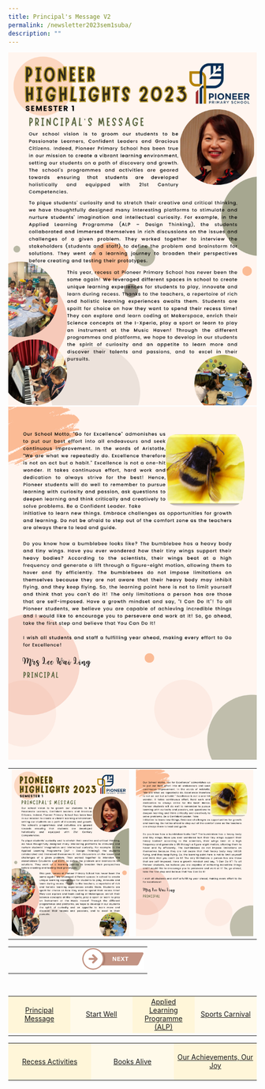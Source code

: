 ```yaml
---
title: Principal's Message V2
permalink: /newsletter2023sem1suba/
description: ""
---
```

<img src="/images/Newsletter/newsletter_sem1_pg01.png">
<img src="/images/Newsletter/newsletter_sem1_pg02.png">

<table style="width: 100%;" border="0">
<tbody>
<tr>
<td style="text-align: center; width: 50%;">
	<img src="/images/Newsletter/newsletter_sem1_pg01.png"></td>
<td style="text-align: center; width: 50%;"><img src="/images/Newsletter/newsletter_sem1_pg02.png"></td></tr></tbody></table>


<table style="width: 100%;">
<tbody>
<tr>
<td style="text-align: left;">&nbsp;</td>
<td style="text-align: right;"><a href="/newsletter2023sem1subb/"><img width="50%" src="/images/Newsletter/btn_next.png"></a></td>
</tr>
</tbody>
</table><br>

<table style="width: 100%;" border="0">
<tbody>
<tr style="height: 75px;">
<td style="text-align: center; width: 25%; vertical-align: middle;background-color: #FFF6D9; border-color: white;"><a href="/newsletter2023sem1suba/">Principal Message</a></td>
<td style="text-align: center; width: 25%; vertical-align: middle;background-color: #FFFAEA; border-color: white;"><a href="/newsletter2023sem1subb/">Start Well </a></td>
<td style="text-align: center; width: 25%; vertical-align: middle;background-color: #FFF6D9; border-color: white;"><a href="/newsletter2023sem1subc/">Applied Learning Programme (ALP)</a></td>
<td style="text-align: center; width: 25%; vertical-align: middle; background-color: #FFFAEA; border-color: white;"><a href="/newsletter2023sem1subd/">Sports Carnival</a></td>
	</tr><tr><td></td></tr></tbody>
</table>

<table style="width: 100%;" border="0">
<tbody>
<tr style="height: 75px;"><td style="text-align: center; width: 33%; vertical-align: middle;background-color: #FFF6D9; border-color: white;"><a href="/newsletter2023sem1sube/">Recess Activities</a></td>
<td style="text-align: center; width: 33%; vertical-align: middle; background-color: #FFFAEA; border-color: white;"><a href="/newsletter2023sem1subf/">Books Alive</a></td>
<td style="text-align: center; width: 33%; vertical-align: middle;background-color: #FFF6D9; border-color: white;"><a href="/newsletter2023sem1subg/">Our Achievements, Our Joy</a></td>
</tr></tbody>
</table>